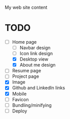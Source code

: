 My web site content

# TODO
- [ ] Home page
    - [ ] Navbar design
    - [ ] Icon link design
    - [x] Desktop view
    - [x] About me design
- [ ] Resume page
- [ ] Project page
- [x] Image
- [x] Github and LinkedIn links
- [x] Mobile
- [ ] Favicon
- [ ] Bundling/minifying
- [ ] Deploy